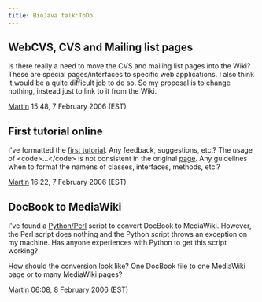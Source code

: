 ```yaml
---
title: BioJava talk:ToDo
---
```


WebCVS, CVS and Mailing list pages
----------------------------------

Is there really a need to move the CVS and mailing list pages into the
Wiki? These are special pages/interfaces to specific web applications. I
also think it would be a quite difficult job to do so. So my proposal is
to change nothing, instead just to link to it from the Wiki.

[Martin](User:Martin "wikilink") 15:48, 7 February 2006 (EST)

First tutorial online
---------------------

I've formatted the [first
tutorial](/wikis/BioJava:Tutorial:Symbols_and_SymbolLists "wikilink"). Any
feedback, suggestions, etc.? The usage of \<code\>...\</code\> is not
consistent in the original
[page](http://www.biojava.org/tutorials/chap1.html). Any guidelines when
to format the namens of classes, interfaces, methods, etc.?

[Martin](User:Martin "wikilink") 16:22, 7 February 2006 (EST)

DocBook to MediaWiki
--------------------

I've found a
[Python/Perl](http://mediawiki.blender.org/index.php/Meta/DocBook_to_Wiki)
script to convert DocBook to MediaWiki. However, the Perl script does
nothing and the Python script throws an exception on my machine. Has
anyone experiences with Python to get this script working?

How should the conversion look like? One DocBook file to one MediaWiki
page or to many MediaWiki pages?

[Martin](User:Martin "wikilink") 06:08, 8 February 2006 (EST)
